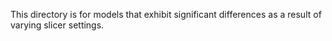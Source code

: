 This directory is for models that exhibit significant differences as a result
of varying slicer settings.
